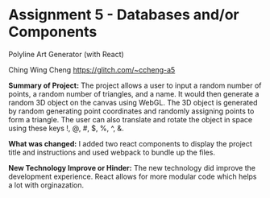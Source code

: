 Assignment 5 - Databases and/or Components
===
Polyline Art Generator (with React)

Ching Wing Cheng 
https://glitch.com/~ccheng-a5

**Summary of Project:**
The project allows a user to input a random number of points, a random number of triangles, and a name. It would then generate a random 3D object on the canvas using WebGL. The 3D object is generated by random generating point coordinates and randomly assigning points to form a triangle. The user can also translate and rotate the object in space using these keys !, @, #, $, %, ^, &.

**What was changed:**
I added two react components to display the project title and instructions and used webpack to bundle up the files.

**New Technology Improve or Hinder:**
The new technology did improve the development experience. React allows for more modular code which helps a lot with orginazation. 
